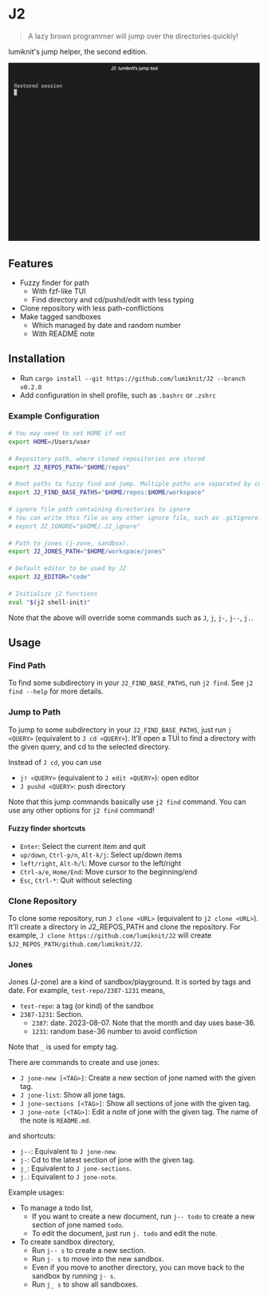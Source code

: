 # J2

> A lazy brown programmer will jump over the directories quickly!

lumiknit's jump helper, the second edition.

![preview](./preview.webp)

## Features

- Fuzzy finder for path
	- With fzf-like TUI
	- Find directory and cd/pushd/edit with less typing
- Clone repository with less path-conflictions
- Make tagged sandboxes
  - Which managed by date and random number
  - With README note

## Installation

- Run `cargo install --git https://github.com/lumiknit/J2 --branch v0.2.0`
- Add configuration in shell profile, such as `.bashrc` or `.zshrc`

### Example Configuration

```sh
# You may need to set HOME if not
export HOME=/Users/user

# Repository path, where cloned repositories are stored
export J2_REPOS_PATH="$HOME/repos"

# Root paths to fuzzy find and jump. Multiple paths are separated by colon.
export J2_FIND_BASE_PATHS="$HOME/repos:$HOME/workspace"

# ignore file path containing directories to ignore
# You can write this file as any other ignore file, such as .gitignore!
# export J2_IGNORE="$HOME/.J2_ignore"

# Path to jones (j-zone, sandbox).
export J2_JONES_PATH="$HOME/workspace/jones"

# Default editor to be used by J2
export J2_EDITOR="code"

# Initialize j2 functions
eval "$(j2 shell-init)"
```

Note that the above will override some commands such as `J`, `j`, `j-`, `j--`, `j.`.

## Usage

### Find Path

To find some subdirectory in your `J2_FIND_BASE_PATHS`, run `j2 find`. See `j2 find --help` for more details.

### Jump to Path

To jump to some subdirectory in your `J2_FIND_BASE_PATHS`, just run `j <QUERY>` (equivalent to `J cd <QUERY>`).
It'll open a TUI to find a directory with the given query, and cd to the selected directory.

Instead of `J cd`, you can use

- `j! <QUERY>` (equivalent to `J edit <QUERY>`): open editor
- `J pushd <QUERY>`: push directory

Note that this jump commands basically use `j2 find` command. You can use any other options for `j2 find` command!

#### Fuzzy finder shortcuts

- `Enter`: Select the current item and quit
- `up/down`, `Ctrl-p/n`, `Alt-k/j`: Select up/down items
- `left/right`, `Alt-h/l`: Move cursor to the left/right
- `Ctrl-a/e`, `Home/End`: Move cursor to the beginning/end
- `Esc`, `Ctrl-*`: Quit without selecting

### Clone Repository

To clone some repository, run `J clone <URL>` (equivalent to `j2 clone <URL>`).
It'll create a directory in J2_REPOS_PATH and clone the repository.
For example, `J clone https://github.com/lumiknit/J2` will create `$J2_REPOS_PATH/github.com/lumiknit/J2`.

### Jones

Jones (J-zone) are a kind of sandbox/playground.
It is sorted by tags and date.
For example, `test-repo/2387-1231` means,

- `test-repo`: a tag (or kind) of the sandbox
- `2387-1231`: Section.
  - `2387`: date. 2023-08-07. Note that the month and day uses base-36.
  - `1231`: random base-36 number to avoid confliction

Note that `_` is used for empty tag.

There are commands to create and use jones:

- `J jone-new [<TAG>]`: Create a new section of jone named with the given tag.
- `J jone-list`: Show all jone tags.
- `J jone-sections [<TAG>]`: Show all sections of jone with the given tag.
- `J jone-note [<TAG>]`: Edit a note of jone with the given tag. The name of the note is `README.md`.

and shortcuts:

- `j--`: Equivalent to `J jone-new`.
- `j-`: Cd to the latest section of jone with the given tag.
- `j_`: Equivalent to `J jone-sections`.
- `j.`: Equivalent to `J jone-note`.

Example usages:

- To manage a todo list,
  - If you want to create a new document, run `j-- todo` to create a new section of jone named `todo`.
  - To edit the document, just run `j. todo` and edit the note.
- To create sandbox directory,
  - Run `j-- s` to create a new section.
  - Run `j- s` to move into the new sandbox.
  - Even if you move to another directory, you can move back to the sandbox by running `j- s`.
  - Run `j_ s` to show all sandboxes.
